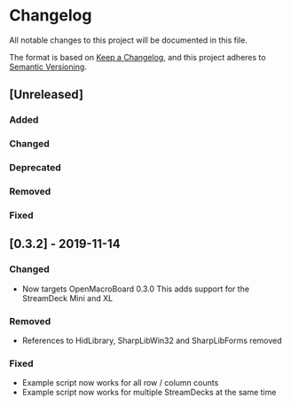 # Changelog
All notable changes to this project will be documented in this file.

The format is based on [Keep a Changelog](https://keepachangelog.com/en/1.0.0/), and this project adheres to [Semantic Versioning](https://semver.org/spec/v2.0.0.html).

## [Unreleased]
### Added
### Changed
### Deprecated
### Removed
### Fixed

## [0.3.2] - 2019-11-14
### Changed
- Now targets OpenMacroBoard 0.3.0
This adds support for the StreamDeck Mini and XL
### Removed
- References to HidLibrary, SharpLibWin32 and SharpLibForms removed
### Fixed
- Example script now works for all row / column counts
- Example script now works for multiple StreamDecks at the same time

